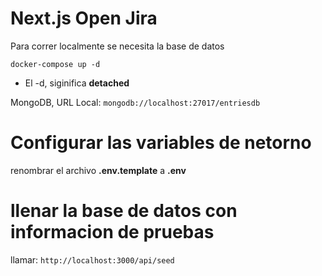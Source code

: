 # Next.js Open Jira 
Para correr localmente se necesita la base de datos 

```
docker-compose up -d
```

* El -d, siginifica __detached__

MongoDB, URL Local:
```mongodb://localhost:27017/entriesdb```


# Configurar las variables de netorno
renombrar el archivo __.env.template__ a __.env__


# llenar la base de datos con informacion de pruebas
llamar: 
```http://localhost:3000/api/seed```